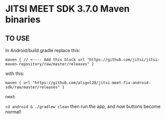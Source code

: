# JITSI MEET SDK 3.7.0 Maven binaries 

## TO USE
In Android/build.gradle replace this:

```maven { // <---- Add this block url "https://github.com/jitsi/jitsi-maven-repository/raw/master/releases" }```

with this:

```maven { url "https://github.com/aligol20/jitsi-meet-fix-android-sdk/raw/master/releases" }```

next:

```cd android & ./gradlew clean```
then run the app, and now buttons become normal!

